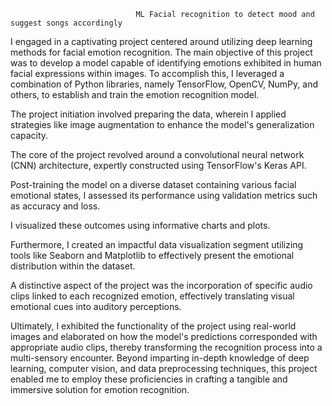 								ML Facial recognition to detect mood and suggest songs accordingly 

I engaged in a captivating project centered around utilizing deep learning methods for facial emotion recognition. 
The main objective of this project was to develop a model capable of identifying emotions exhibited in human facial expressions within images. 
To accomplish this, I leveraged a combination of Python libraries, namely TensorFlow, OpenCV, NumPy, and others, to establish and train the emotion recognition model. 

The project initiation involved preparing the data, wherein I applied strategies like image augmentation to enhance the model's generalization capacity. 

The core of the project revolved around a convolutional neural network (CNN) architecture, expertly constructed using TensorFlow's Keras API. 

Post-training the model on a diverse dataset containing various facial emotional states, I assessed its performance using validation metrics such as accuracy and loss. 

I visualized these outcomes using informative charts and plots.

Furthermore, I created an impactful data visualization segment utilizing tools like Seaborn and Matplotlib to effectively present the emotional distribution within the dataset. 

A distinctive aspect of the project was the incorporation of specific audio clips linked to each recognized emotion, effectively translating visual emotional cues into auditory perceptions. 

Ultimately, I exhibited the functionality of the project using real-world images and elaborated on how the model's predictions corresponded with appropriate audio clips, thereby transforming the recognition process into a multi-sensory encounter. Beyond imparting in-depth knowledge of deep learning, computer vision, and data preprocessing techniques, this project enabled me to employ these proficiencies in crafting a tangible and immersive solution for emotion recognition.







